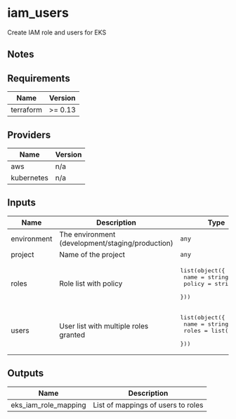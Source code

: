 # iam_users

Create IAM role and users for EKS

## Notes

<!-- BEGINNING OF PRE-COMMIT-TERRAFORM DOCS HOOK -->
## Requirements

| Name | Version |
|------|---------|
| terraform | >= 0.13 |

## Providers

| Name | Version |
|------|---------|
| aws | n/a |
| kubernetes | n/a |

## Inputs

| Name | Description | Type | Default | Required |
|------|-------------|------|---------|:--------:|
| environment | The environment (development/staging/production) | `any` | n/a | yes |
| project | Name of the project | `any` | n/a | yes |
| roles | Role list with policy | <pre>list(object({<br>    name   = string<br>    policy = string<br>  }))</pre> | n/a | yes |
| users | User list with multiple roles granted | <pre>list(object({<br>    name  = string<br>    roles = list(string)<br>  }))</pre> | n/a | yes |

## Outputs

| Name | Description |
|------|-------------|
| eks\_iam\_role\_mapping | List of mappings of users to roles |

<!-- END OF PRE-COMMIT-TERRAFORM DOCS HOOK -->
